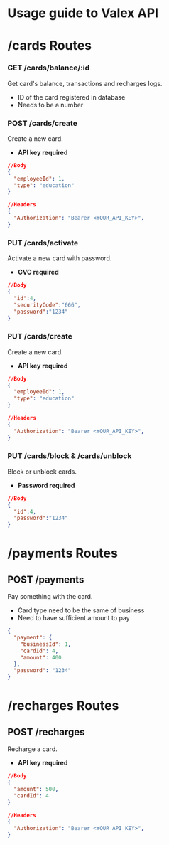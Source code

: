 # Usage guide to Valex API
# /cards Routes

### GET /cards/balance/:id
Get card's balance, transactions and recharges logs.

 - ID of the card registered in database
 - Needs to be a number

### POST /cards/create
Create a new card.

 - **API key required**
```json
//Body
{
  "employeeId": 1,
  "type": "education"
}
```
```json
//Headers
{
  "Authorization": "Bearer <YOUR_API_KEY>",
}
```
### PUT /cards/activate
Activate a new card with password.

 - **CVC required**
```json
//Body
{
  "id":4,
  "securityCode":"666",
  "password":"1234"
}
```
### PUT /cards/create
Create a new card.

 - **API key required**
```json
//Body
{
  "employeeId": 1,
  "type": "education"
}
```
```json
//Headers
{
  "Authorization": "Bearer <YOUR_API_KEY>",
}
```
### PUT /cards/block & /cards/unblock
Block or unblock cards.

 - **Password required**
```json
//Body
{
  "id":4,
  "password":"1234"
}
```
# /payments Routes
## POST /payments
Pay something with the card.
- Card type need to be the same of business
- Need to have sufficient amount to pay
```json
{
  "payment": {
    "businessId": 1,
    "cardId": 4,
    "amount": 400
  },
  "password": "1234"
}
```
# /recharges Routes
## POST /recharges
Recharge a card.

 - **API key required**
```json
//Body
{
  "amount": 500,
  "cardId": 4
}
```
```json
//Headers
{
  "Authorization": "Bearer <YOUR_API_KEY>",
}
```
